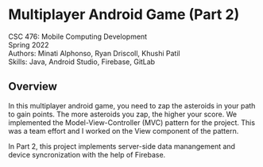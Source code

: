 # Multiplayer Android Game (Part 2)
CSC 476: Mobile Computing Development<br/>
Spring 2022<br/>
Authors: Minati Alphonso, Ryan Driscoll, Khushi Patil<br/>
Skills: Java, Android Studio, Firebase, GitLab

## Overview
In this multiplayer android game, you need to zap the asteroids in your path to gain points. The more asteroids you zap, the higher your score.
We implemented the Model-View-Controller (MVC) pattern for the project. This was a team effort and I worked on the View component of the pattern.<br/>

In Part 2, this project implements server-side data manangement and device syncronization with the help of Firebase.
